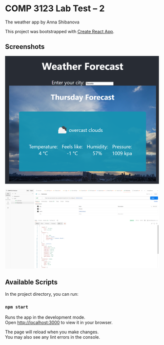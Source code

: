 # COMP 3123 Lab Test – 2 

The weather app by Anna Shibanova

This project was bootstrapped with [Create React App](https://github.com/facebook/create-react-app).

## Screenshots

![App](./public/screenshot-app.png)

![Postman](./public/screenshot-postman.png)

## Available Scripts

In the project directory, you can run:

### `npm start`

Runs the app in the development mode.\
Open [http://localhost:3000](http://localhost:3000) to view it in your browser.

The page will reload when you make changes.\
You may also see any lint errors in the console.
